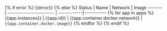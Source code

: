 {% if error %}
{{error}}
{% else %}
Status  | Name                    | Network     | Image
------- | ----------------------- | ------------|-----------
{% for app in apps %} {{app.instances}} | {{app.id}} | {{app.container.docker.network}} | `{{app.container.docker.image}}`
{% endfor %}
{% endif %}
